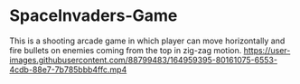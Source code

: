 # SpaceInvaders-Game
This is a shooting arcade game in which player can move horizontally and fire bullets on enemies coming
from the top in zig-zag motion.
https://user-images.githubusercontent.com/88799483/164959395-80161075-6553-4cdb-88e7-7b785bbb4ffc.mp4

